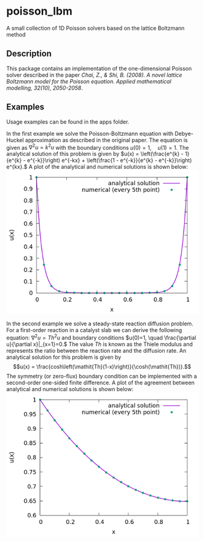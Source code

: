 # poisson_lbm

A small collection of 1D Poisson solvers based on the lattice Boltzmann method

## Description

This package contains an implementation of the one-dimensional Poisson solver described in the paper *Chai, Z., & Shi, B. (2008). A novel lattice Boltzmann model for the Poisson equation. Applied mathematical modelling, 32(10), 2050-2058*.

## Examples

Usage examples can be found in the apps folder.

In the first example we solve the Poisson-Boltzmann equation with Debye-Huckel approximation as described in the original paper. The equation is given as $\nabla^2 u = k^2 u$ with the boundary conditions $u(0)=1, \quad u(1)=1.$
The analytical solution of this problem is given by $u(x) = \left(\frac{e^{k} - 1}{e^{k} - e^{-k}}\right) e^{-kx} + \left(\frac{1 - e^{-k}}{e^{k} - e^{-k}}\right) e^{kx}.$ A plot of the analytical and numerical solutions is shown below: ![example1](/img/example1.png)


In the second example we solve a steady-state reaction diffusion problem. For a first-order reaction in a catalyst slab we can derive the following equation:
$\nabla^2 u = \mathit{Th}^2 u$ and boundary conditions $u(0)=1, \quad \frac{\partial u}{\partial x}|_{x=1}=0.$ 
The value *Th* is known as the Thiele modulus and represents the ratio between the reaction rate and the diffusion rate. An analytical solution for this problem is given by $$u(x) = \frac{cosh\left(\mathit{Th}(1-x)\right)}{\cosh(\mathit{Th})}.$$ 
The symmetry (or zero-flux) boundary condition can be implemented with a second-order one-sided finite difference. A plot of the agreement between analytical and numerical solutions is shown below: ![example1](/img/example2.png)